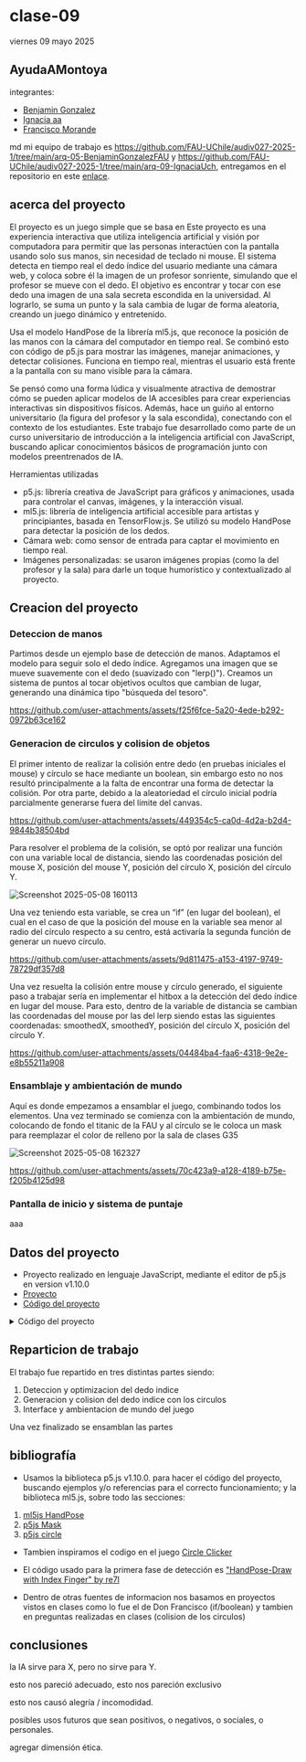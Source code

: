 # clase-09

viernes 09 mayo 2025

## AyudaAMontoya

integrantes:

* [Benjamin Gonzalez](https://github.com/FAU-UChile/audiv027-2025-1/tree/main/arq-05-BenjaminGonzalezFAU)
* [Ignacia aa](https://github.com/FAU-UChile/audiv027-2025-1/tree/main/arq-09-IgnaciaUch)
* [Francisco Morande](https://github.com/FAU-UChile/audiv027-2025-1/tree/main/arq-07-franciscomorande)

md
mi equipo de trabajo es <https://github.com/FAU-UChile/audiv027-2025-1/tree/main/arq-05-BenjaminGonzalezFAU> y <https://github.com/FAU-UChile/audiv027-2025-1/tree/main/arq-09-IgnaciaUch>, entregamos en el repositorio en este [enlace](https://github.com/franciscomorande/audiv027-2025-1/tree/main/arq-07-franciscomorande/clase-09).


## acerca del proyecto

El proyecto es un juego simple que se basa en 
Este proyecto es una experiencia interactiva que utiliza inteligencia artificial y visión por computadora para permitir que las personas interactúen con la pantalla usando solo sus manos, sin necesidad de teclado ni mouse. El sistema detecta en tiempo real el dedo índice del usuario mediante una cámara web, y coloca sobre él la imagen de un profesor sonriente, simulando que el profesor se mueve con el dedo. El objetivo es encontrar y tocar con ese dedo una imagen de una sala secreta escondida en la universidad. Al lograrlo, se suma un punto y la sala cambia de lugar de forma aleatoria, creando un juego dinámico y entretenido.

Usa el modelo HandPose de la librería ml5.js, que reconoce la posición de las manos con la cámara del computador en tiempo real. Se combinó esto con código de p5.js para mostrar las imágenes, manejar animaciones, y detectar colisiones. Funciona en tiempo real, mientras el usuario está frente a la pantalla con su mano visible para la cámara. 

Se pensó como una forma lúdica y visualmente atractiva de demostrar cómo se pueden aplicar modelos de IA accesibles para crear experiencias interactivas sin dispositivos físicos. Además, hace un guiño al entorno universitario (la figura del profesor y la sala escondida), conectando con el contexto de los estudiantes. Este trabajo fue desarrollado como parte de un curso universitario de introducción a la inteligencia artificial con JavaScript, buscando aplicar conocimientos básicos de programación junto con modelos preentrenados de IA.

Herramientas utilizadas
* p5.js: librería creativa de JavaScript para gráficos y animaciones, usada para controlar el canvas, imágenes, y la interacción visual.
* ml5.js: librería de inteligencia artificial accesible para artistas y principiantes, basada en TensorFlow.js. Se utilizó su modelo HandPose para detectar la posición de los dedos.
* Cámara web: como sensor de entrada para captar el movimiento en tiempo real.
* Imágenes personalizadas: se usaron imágenes propias (como la del profesor y la sala) para darle un toque humorístico y contextualizado al proyecto.

## Creacion del proyecto
### Deteccion de manos

Partimos desde un ejemplo base de detección de manos. Adaptamos el modelo para seguir solo el dedo índice. Agregamos una imagen que se mueve suavemente con el dedo (suavizado con "lerp()"). Creamos un sistema de puntos al tocar objetivos ocultos que cambian de lugar, generando una dinámica tipo "búsqueda del tesoro". 


https://github.com/user-attachments/assets/f25f6fce-5a20-4ede-b292-0972b63ce162


### Generacion de circulos y colision de objetos

El primer intento de realizar la colisión entre dedo (en pruebas iniciales el mouse) y círculo se hace mediante un boolean, sin embargo esto no nos resultó principalmente a la falta de encontrar una forma de detectar la colisión. Por otra parte, debido a la aleatoriedad el círculo inicial podría parcialmente generarse fuera del límite del canvas.



https://github.com/user-attachments/assets/449354c5-ca0d-4d2a-b2d4-9844b38504bd



Para resolver el problema de la colisión, se optó por realizar una función con una variable local de distancia, siendo las coordenadas posición del mouse X, posición del mouse Y, posición del círculo X, posición del círculo Y. 

![Screenshot 2025-05-08 160113](https://github.com/user-attachments/assets/2182f413-45ed-47cd-b9e9-a984d70642d2)


Una vez teniendo esta variable, se crea un “if” (en lugar del boolean), el cual en el caso de que la posición del mouse en la variable sea menor al radio del círculo respecto a su centro, está activaría la segunda función de generar un nuevo círculo.



https://github.com/user-attachments/assets/9d811475-a153-4197-9749-78729df357d8



Una vez resuelta la colisión entre mouse y círculo generado, el siguiente paso a trabajar sería en implementar el hitbox a la detección del dedo índice en lugar del mouse. Para esto, dentro de la variable de distancia se cambian las coordenadas del mouse por las del lerp siendo estas las siguientes coordenadas: smoothedX, smoothedY, posición del círculo X, posición del círculo Y. 



https://github.com/user-attachments/assets/04484ba4-faa6-4318-9e2e-e8b55211a908



### Ensamblaje y ambientación de mundo

Aquí es donde empezamos a ensamblar el juego, combinando todos los elementos. Una vez terminado se comienza con la ambientación de mundo, colocando de fondo el titanic de la FAU y al círculo se le coloca un mask para reemplazar el color de relleno por la sala de clases G35

![Screenshot 2025-05-08 162327](https://github.com/user-attachments/assets/be6744c2-aca8-4770-88a1-b6594abe440d)



https://github.com/user-attachments/assets/70c423a9-a128-4189-b75e-f205b4125d98



### Pantalla de inicio y sistema de puntaje


aaa






## Datos del proyecto

* Proyecto realizado en lenguaje JavaScript, mediante el editor de p5.js en version v1.10.0
* [Proyecto](https://editor.p5js.org/Ignacia/full/dxyMKBXck)
* [Código del proyecto](https://editor.p5js.org/Ignacia/sketches/dxyMKBXck)

<details>
<summary> Código del proyecto </summary>
    
    //Configuración del moviemiento de las imagenes en la pantalla de inicio by Coding Adventures
    let config = {
    x: 50,
    y: 50,
    //Eje de movimiento de los profes en la pantalla inicial
    w: 540,
    h: 370,
    //Cantidad de profes
    noBalls: 22,
    firstX: 0,
    //Velocidad de movimiento del profe
    speed: 2
    };

    //Imagen que reemplaza a las balls (inicio)
    let img;      
    //Imagen que sigue al dedo índice
    let dedoImg;     
    //Imagen objetivo en el juego
    let salaG35;     
    //Fondo durante el juego
    let titanic;     

    //Modelo base sacado de "Index Finger draw" by re71
    let handPose;
    let video;
    let hands = [];

    //Let brushes = []; //for the trace of the brush

    //Coordenadas suavizadas del dedo índice
    let smoothedX = 0;
    let smoothedY = 0;

    //Posicion del circulo
    let circleX, circleY;
    let circleRadius = 70;

    //Estado del juego
    let gameState = 'inicio'; 

    //Temporizador inicial
    let tiempoInicio;
    let tiempoRestante = 10; 
    let puntos = 0;

    function preload() {
    handPose = ml5.handPose();
    img = loadImage("profesonriendo.png"); 
    dedoImg = loadImage("profesonriendo.png");
    salaG35 = loadImage("salaG35.png"); 
    titanic = loadImage("titanic.png");
    }

    function setup() {
    createCanvas(640, 480);
    //Generar circulo
    generateNewCircle();
    //Generar captura de pantalla y ocultarla
    video = createCapture(VIDEO);
    video.size(640, 480);
    //Ocultamos video
    video.hide();

    //Comenzar a detectar los puntos de las manos
    handPose.detectStart(video, gotHands);

    // noStroke();
  
    //Detectar manos de forma periodica (cada 100 ms)
    setInterval(() => {
    handPose.detect(video, gotHands);
    }, 100);
  
    //Guardar tiempo de inicio *
    tiempoInicio = millis(); 
    }

    function gotHands(results) {
    hands = results;
    }

    function draw() {
    if (gameState === 'inicio') {
    mostrarPantallaInicio();

    let tiempoActual = millis();
    tiempoRestante = 10 - int((tiempoActual - tiempoInicio) / 1000);

    fill(255);
    textSize(15);
    textAlign(CENTER);
    text("El juego comenzará en: " + tiempoRestante, width / 2, height - 120);

    if (tiempoRestante <= 0) {
      gameState = 'juego';
    }
      }

    else if (gameState === 'juego') {
    jugar();
    }
    }


    //Modelo base de la pantalla de inicio de "codeguppy" by Coding Adventures
    //Pantalla de inicio

    function mostrarPantallaInicio() {
    background('black');

    update();
    display();

    fill("white");
    textSize(20);
    textAlign(CENTER, CENTER);
    text("Con tu dedo, ", width / 2, height / 2 + 10);
    text("Lleva a Montoya a la sala G35", width / 2, height / 2 + 40);
  
    fill("white");
    textSize(40);
    textAlign(CENTER, CENTER);
    text("Ayuda a Montoya", width / 2, height / 2 - 60);
    }

    function update() {
    let w = (config.w + config.h) * 2;
    config.firstX = (config.firstX + config.speed) % w;
    }

    //Cara profe 
    function display() {
    noStroke();
    for (let i = 0; i < config.noBalls; i++) {
    displayBall(i);
    }
    }

    function displayBall(noBall) {
    let space = (config.w + config.h) * 2 / config.noBalls;
    let ballX = config.firstX + noBall * space;
    let o = linearToRect(ballX, config.x, config.y, config.w, config.h);

    imageMode(CENTER);
    image(img, o.x, o.y, 60, 60);
    }

    //Trayectoria/Movimiento de la cara del profe
      function linearToRect(linearX, rectX, rectY, rectW, rectH) {
    let w = (rectW + rectH) * 2;
    linearX = linearX % w;

    if (linearX <= rectW)
    return { x: rectX + linearX, y: rectY };
    if (linearX <= rectW + rectH)
    return { x: rectX + rectW, y: rectY + linearX - rectW };
    if (linearX <= 2 * rectW + rectH)
    return { x: rectX + rectW - (linearX - rectH - rectW), y: rectY + rectH };
      return { x: rectX, y: rectY + rectH - (linearX - 2 * rectW - rectH) };
                }

    //Juego principal

    function jugar() {
    background(0);
    image(titanic, 320, 240, width, height);

    push(); //Modo espejo a la cámara **
    //Aplicar modo espejo a la cámara 
    translate(width, 0);
    scale(-1, 1);

    // image(video, 0, 0, width, height);
    // for (let everything of brushes) {
    //  fill(everything.c);
    //  circle(everything.x, everything.y, 20);
  
    //Comenzamos a detectar las manos
    if (hands.length > 0) {
    //Usamos solo la primera mano detectada
    let hand = hands[0];
    for (let keypoint of hand.keypoints) {
      //Buscamos el nombre "index_finger_tip" (ounta del dedo índice)
      if (keypoint.name === "index_finger_tip") {
        //Usamos "lerp" para suevizar el movimiento (evita saltos y vibraciones)
        smoothedX = lerp(smoothedX, keypoint.x, 0.2);
        smoothedY = lerp(smoothedY, keypoint.y, 0.2);

        //Imagen profesor encima
        imageMode(CENTER);
        image(dedoImg, smoothedX, smoothedY, 80, 80);
      }
    }
    }

    pop(); //Fin del modo espejo **

    //Sala G35 sin reflejo
    if (salaG35) {
    imageMode(CENTER);
    image(salaG35, circleX, circleY);
    }

    //=== DETECCIÓN DE COLISIÓN (calculada usando coordenadas reflejadas) === **
    //Como el dedo está en espejo, debemos reflejar smoothedX para comparar correctamente
    let mirroredX = width - smoothedX; //Reflejo horizontal
    // d = distancia del mouse al centro del circulo
    let d = dist(mirroredX, smoothedY, circleX, circleY);
    //Si la distancia del mouse al centro del circulo es menor que su radio, estonces se genera un nuevo circulo
    if (d < circleRadius) {
    puntos++;
    generateNewCircle();
    }

    //Puntuación dentro del juego
    fill("black");
    textSize(25);
    textAlign(LEFT, TOP);
    text("Puntos: " + puntos, 10, 10);
    }

    function generateNewCircle() {
    circleX = random(circleRadius, width - circleRadius);
    circleY = random(circleRadius, height - circleRadius);

    //Se crea un mask para el circulo
    let pgMask = createGraphics(circleRadius * 2, circleRadius * 2);
    pgMask.ellipse(circleRadius, circleRadius, circleRadius * 2);

    //La imagen toma el tamaño del circulo
    let imgCopy = salaG35.get();
        imgCopy.resize(circleRadius * 2, circleRadius * 2);
            imgCopy.mask(pgMask);

    //Se gusrda el mask
    salaG35 = imgCopy;
    }

</details>

## Reparticion de trabajo
El trabajo fue repartido en tres distintas partes siendo:
1. Deteccion y optimizacion del dedo indice
2. Generacion y colision del dedo indice con los circulos
3. Interface y ambientacion de mundo del juego

Una vez finalizado se ensamblan las partes
   
## bibliografía

* Usamos la biblioteca p5.js v1.10.0. para hacer el código del proyecto, buscando ejemplos y/o referencias para el correcto funcionamiento; y la biblioteca ml5.js, sobre todo las secciones:
1. [ml5js HandPose](https://docs.ml5js.org/#/reference/handpose)
2. [p5js Mask](https://p5js.org/reference/p5.Image/mask/)
3. [p5js circle](https://p5js.org/reference/p5/circle/)

* Tambien inspiramos el codigo en el juego [Circle Clicker](https://p5js.org/examples/games-circle-clicker/)

* El código usado para la primera fase de detección es ["HandPose-Draw with Index Finger" by re7l](https://editor.p5js.org/re7l/sketches/pd-SZ8lfA)
  
* Dentro de otras fuentes de informacion nos basamos en proyectos vistos en clases como lo fue el de Don Francisco (if/boolean) y tambien en preguntas realizadas en clases (colision de los circulos)

## conclusiones

la IA sirve para X, pero no sirve para Y.

esto nos pareció adecuado, esto nos pareción exclusivo

esto nos causó alegría / incomodidad.

posibles usos futuros que sean positivos, o negativos, o sociales, o personales.

agregar dimensión ética.
